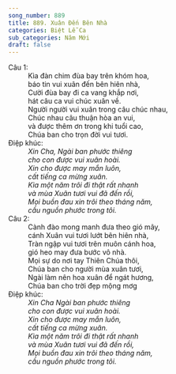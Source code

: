 ```yaml
---
song_number: 889
title: 889. Xuân Đến Bên Nhà
categories: Biệt Lễ Ca
sub_categories: Năm Mới
draft: false
---
```

<dl><dt>Câu 1:</dt><dd data-verse="1">Kìa đàn chim đùa bay trên khóm hoa, <br/>báo tin vui xuân đến bên hiên nhà, <br/>Cười đùa bay đi ca vang khắp nơi, <br/>hát câu ca vui chúc xuân về. <br/>Người người vui xuân trong câu chúc nhau, <br/>Chúc nhau câu thuận hòa an vui, <br/>và được thêm ơn trong khi tuổi cao, <br/>Chúa ban cho trọn đời vui tươi. </dd><dt>Điệp khúc:</dt><dd data-chorus="1"><em>Xin Cha, Ngài ban phước thiêng <br/>cho con được vui xuân hoài. <br/>Xin cho được may mắn luôn, <br/>cất tiếng ca mừng xuân. <br/>Kìa một năm trôi đi thật rất nhanh <br/>và mùa Xuân tươi vui đã đến rồi, <br/>Mọi buồn đau xin trôi theo tháng năm, <br/>cầu nguồn phước trong tôi. </em></dd><dt>Câu 2:</dt><dd data-verse="2">Cành đào mong manh đưa theo gió mây, <br/>cánh Xuân vui tươi lướt bên hiên nhà, <br/>Tràn ngập vui tươi trên muôn cánh hoa, <br/>gió heo may đưa bước vô nhà. <br/>Mọi sự do nơi tay Thiên Chúa thôi, <br/>Chúa ban cho người mùa xuân tươi, <br/>Ngài làm nên hoa xuân để ngát hương, <br/>Chúa ban cho trời đẹp mộng mơg </dd><dt>Điệp khúc:</dt><dd data-chorus="1"><em>Xin Cha Ngài ban phước thiêng <br/>cho con được vui xuân hoài. <br/>Xin cho được may mắn luôn, <br/>cất tiếng ca mừng xuân. <br/>Kìa một năm trôi đi thật rất nhanh <br/>và mùa Xuân tươi vui đã đến rồi, <br/>Mọi buồn đau xin trôi theo tháng năm, <br/>cầu nguồn phước trong tôi. </em></dd></dl>